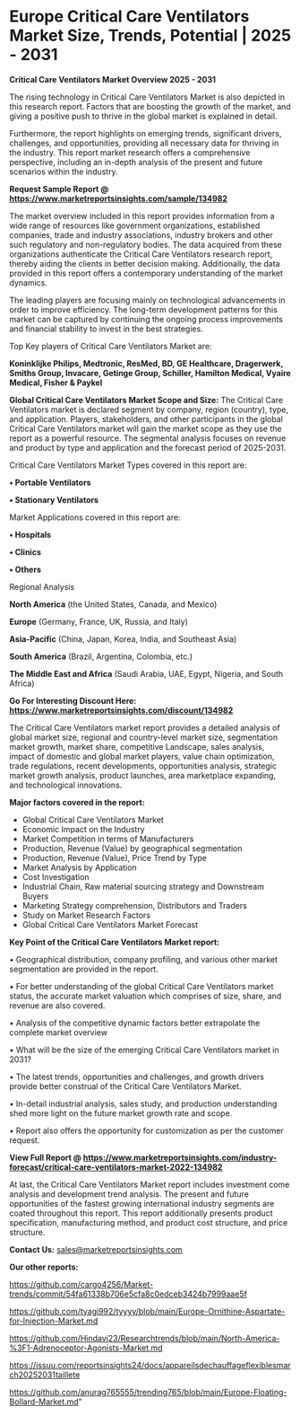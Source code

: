 # Europe Critical Care Ventilators Market Size, Trends, Potential | 2025 - 2031

<Strong> Critical Care Ventilators Market Overview 2025 - 2031</strong>

The rising technology in Critical Care Ventilators Market is also depicted in this research report. Factors that are boosting the growth of the market, and giving a positive push to thrive in the global market is explained in detail.

Furthermore, the report highlights on emerging trends, significant drivers, challenges, and opportunities, providing all necessary data for thriving in the industry. This report market research offers a comprehensive perspective, including an in-depth analysis of the present and future scenarios within the industry.

<strong>Request Sample Report @ <a href=https://www.marketreportsinsights.com/sample/134982>https://www.marketreportsinsights.com/sample/134982</a></strong>

The market overview included in this report provides information from a wide range of resources like government organizations, established companies, trade and industry associations, industry brokers and other such regulatory and non-regulatory bodies. The data acquired from these organizations authenticate the Critical Care Ventilators research report, thereby aiding the clients in better decision making. Additionally, the data provided in this report offers a contemporary understanding of the market dynamics.

The leading players are focusing mainly on technological advancements in order to improve efficiency. The long-term development patterns for this market can be captured by continuing the ongoing process improvements and financial stability to invest in the best strategies.

Top Key players of Critical Care Ventilators Market are:

<strong>Koninklijke Philips, Medtronic, ResMed, BD, GE Healthcare, Dragerwerk, Smiths Group, Invacare, Getinge Group, Schiller, Hamilton Medical, Vyaire Medical, Fisher & Paykel</strong>

<strong><b>Global Critical Care Ventilators Market Scope and Size:</b></strong>
The Critical Care Ventilators market is declared segment by company, region (country), type, and application. Players, stakeholders, and other participants in the global Critical Care Ventilators market will gain the market scope as they use the report as a powerful resource. The segmental analysis focuses on revenue and product by type and application and the forecast period of 2025-2031.

Critical Care Ventilators Market Types covered in this report are:

<strong>• Portable Ventilators

• Stationary Ventilators</strong>

Market Applications covered in this report are:

<strong>• Hospitals

• Clinics

• Others</strong> 

Regional Analysis

<strong>North America</strong> (the United States, Canada, and Mexico)

<strong>Europe</strong> (Germany, France, UK, Russia, and Italy)

<strong>Asia-Pacific</strong> (China, Japan, Korea, India, and Southeast Asia)

<strong>South America</strong> (Brazil, Argentina, Colombia, etc.)

<strong>The Middle East and Africa</strong> (Saudi Arabia, UAE, Egypt, Nigeria, and South Africa)

<strong>Go For Interesting Discount Here: <a href=https://www.marketreportsinsights.com/discount/134982>https://www.marketreportsinsights.com/discount/134982</a></strong>

The Critical Care Ventilators market report provides a detailed analysis of global market size, regional and country-level market size, segmentation market growth, market share, competitive Landscape, sales analysis, impact of domestic and global market players, value chain optimization, trade regulations, recent developments, opportunities analysis, strategic market growth analysis, product launches, area marketplace expanding, and technological innovations.

<strong><b>Major factors covered in the report:</b></strong>
<ul>
  <li>Global Critical Care Ventilators Market </li>
  <li>Economic Impact on the Industry</li>
  <li>Market Competition in terms of Manufacturers</li>
  <li>Production, Revenue (Value) by geographical segmentation</li>
  <li>Production, Revenue (Value), Price Trend by Type</li>
  <li>Market Analysis by Application</li>
  <li>Cost Investigation</li>
  <li>Industrial Chain, Raw material sourcing strategy and Downstream Buyers</li>
  <li>Marketing Strategy comprehension, Distributors and Traders</li>
  <li>Study on Market Research Factors</li>
  <li>Global Critical Care Ventilators Market Forecast</li>
</ul>

<strong><b>Key Point of the Critical Care Ventilators Market report:</b></strong>

• Geographical distribution, company profiling, and various other market segmentation are provided in the report.

• For better understanding of the global Critical Care Ventilators market status, the accurate market valuation which comprises of size, share, and revenue are also covered.

• Analysis of the competitive dynamic factors better extrapolate the complete market overview

• What will be the size of the emerging Critical Care Ventilators market in 2031?

• The latest trends, opportunities and challenges, and growth drivers provide better construal of the Critical Care Ventilators Market.

• In-detail industrial analysis, sales study, and production understanding shed more light on the future market growth rate and scope.

• Report also offers the opportunity for customization as per the customer request.

<strong><b>View Full Report @ <a href=https://www.marketreportsinsights.com/industry-forecast/critical-care-ventilators-market-2022-134982>https://www.marketreportsinsights.com/industry-forecast/critical-care-ventilators-market-2022-134982</a></b></strong>


At last, the Critical Care Ventilators Market report includes investment come analysis and development trend analysis. The present and future opportunities of the fastest growing international industry segments are coated throughout this report. This report additionally presents product specification, manufacturing method, and product cost structure, and price structure.

<strong>Contact Us:</strong>
sales@marketreportsinsights.com

<strong>Our other reports:</strong>

<a href=https://github.com/cargo4256/Market-trends/commit/54fa61338b706e5cfa8c0edceb3424b7999aae5f>https://github.com/cargo4256/Market-trends/commit/54fa61338b706e5cfa8c0edceb3424b7999aae5f</a>

<a href=https://github.com/tyagi992/tyyyy/blob/main/Europe-Ornithine-Aspartate-for-Injection-Market.md>https://github.com/tyagi992/tyyyy/blob/main/Europe-Ornithine-Aspartate-for-Injection-Market.md</a>

<a href=https://github.com/Hindavi23/Researchtrends/blob/main/North-America-%3F1-Adrenoceptor-Agonists-Market.md>https://github.com/Hindavi23/Researchtrends/blob/main/North-America-%3F1-Adrenoceptor-Agonists-Market.md</a>

<a href=https://issuu.com/reportsinsights24/docs/appareilsdechauffageflexiblesmarch20252031taillete>https://issuu.com/reportsinsights24/docs/appareilsdechauffageflexiblesmarch20252031taillete</a>

<a href=https://github.com/anurag765555/trending765/blob/main/Europe-Floating-Bollard-Market.md>https://github.com/anurag765555/trending765/blob/main/Europe-Floating-Bollard-Market.md</a>"
